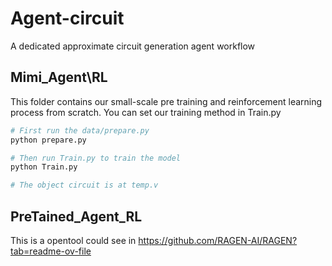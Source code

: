 # Agent-circuit
A dedicated approximate circuit generation agent workflow

## Mimi\_Agent\RL
This folder contains our small-scale pre training and reinforcement learning process from scratch. You can set our training method in Train.py
```bash
# First run the data/prepare.py
python prepare.py

# Then run Train.py to train the model
python Train.py

# The object circuit is at temp.v
```

## PreTained\_Agent\_RL
This is a opentool could see in https://github.com/RAGEN-AI/RAGEN?tab=readme-ov-file

